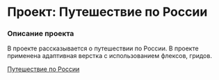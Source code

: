 # Проект: Путешествие по России

### Описание проекта
В проекте рассказывается о путешествии по России. В проекте применена адаптивная верстка с использованием флексов, гридов. 

[Путешествие по России](https://paola-21.github.io/russian-travel/)
